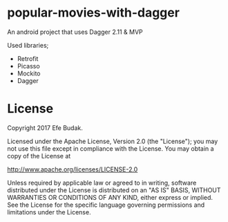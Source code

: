 # popular-movies-with-dagger

An android project that uses Dagger 2.11 & MVP

Used libraries;

- Retrofit 
- Picasso
- Mockito 
- Dagger 

# License

Copyright 2017 Efe Budak.

Licensed under the Apache License, Version 2.0 (the "License"); you may not use this file except in compliance with the License. You may obtain a copy of the License at

http://www.apache.org/licenses/LICENSE-2.0

Unless required by applicable law or agreed to in writing, software distributed under the License is distributed on an "AS IS" BASIS, WITHOUT WARRANTIES OR CONDITIONS OF ANY KIND, either express or implied. See the License for the specific language governing permissions and limitations under the License.
